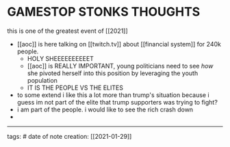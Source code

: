 # GAMESTOP STONKS THOUGHTS
this is one of the greatest event of [[2021]]
- [[aoc]] is here talking on [[twitch.tv]] about [[financial system]] for 240k people.
	- HOLY SHEEEEEEEEEET
	- [[aoc]] is REALLY IMPORTANT, young politicians need to see *how* she pivoted herself into this position by leveraging the youth population
	- IT IS THE PEOPLE VS THE ELITES
- to some extend i like this a lot more than trump's situation because i guess im not part of the elite that trump supporters was trying to fight?
- i am part of the people. i would like to see the rich crash down
- 

___
tags: #
date of note creation: [[2021-01-29]]


